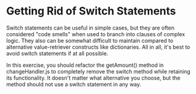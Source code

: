 # Getting Rid of Switch Statements
Switch statements can be useful in simple cases, but they are often considered "code smells" when used to branch into clauses of complex logic. They also can be somewhat difficult to maintain compared to alternative value-retriever constructs like dictionaries. All in all, it's best to avoid switch statements if at all possible.

In this exercise, you should refactor the getAmount() method in changeHandler.js to completely remove the switch method while retaining its functionality. It doesn't matter what alternative you choose, but the method should not use a switch statement in any way.
